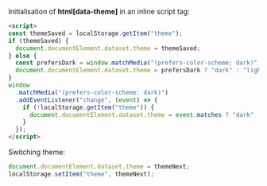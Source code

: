 Initialisation of **html[data-theme]** in an inline script tag:
```html title="index.html"
<script>
const themeSaved = localStorage.getItem("theme");
if (themeSaved) {
  document.documentElement.dataset.theme = themeSaved;
} else {
  const prefersDark = window.matchMedia("(prefers-color-scheme: dark)", ).matches;
  document.documentElement.dataset.theme = prefersDark ? "dark" : "light";
}
window
  .matchMedia("(prefers-color-scheme: dark)")
  .addEventListener("change", (event) => {
    if (!localStorage.getItem("theme")) {
      document.documentElement.dataset.theme = event.matches ? "dark" : "light";
    }
  });
</script>
```

Switching theme:
```js
document.documentElement.dataset.theme = themeNext;
localStorage.setItem("theme", themeNext);
```
